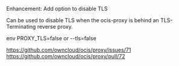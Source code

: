 Enhancement: Add option to disable TLS

Can be used to disable TLS when the ocis-proxy is behind an
TLS-Terminating reverse proxy.

env PROXY_TLS=false or --tls=false

<https://github.com/owncloud/ocis/proxy/issues/71>
<https://github.com/owncloud/ocis/proxy/pull/72>
